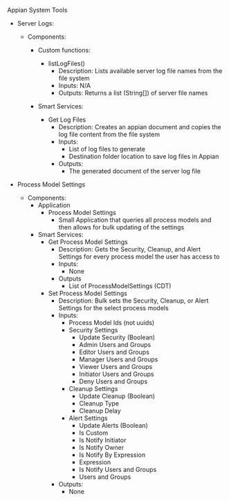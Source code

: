 Appian System Tools

* Server Logs:
	- Components:
		- Custom functions:
			- listLogFiles()
				- Description: Lists available server log file names from the file system
				- Inputs: N/A
				- Outputs: Returns a list (String[]) of server file names
			
		- Smart Services:
			- Get Log Files
				- Description: Creates an appian document and copies the log file content from the file system
				- Inputs: 
					- List of log files to generate
					- Destination folder location to save log files in Appian
				- Outputs:
					- The generated document of the server log file

* Process Model Settings
	- Components:
		- Application
			- Process Model Settings
				- Small Application that queries all process models and then allows for bulk updating of the settings
		- Smart Services:
			- Get Process Model Settings
				- Description: Gets the Security, Cleanup, and Alert Settings for every process model the user has access to
				- Inputs:
					- None
				- Outputs
					- List of ProcessModelSettings (CDT)
			- Set Process Model Settings
				- Description: Bulk sets the Security, Cleanup, or Alert Settings for the select process models
				- Inputs:
					- Process Model Ids (not uuids)
					- Security Settings	
						- Update Security (Boolean)
						- Admin Users and Groups
						- Editor Users and Groups
						- Manager Users and Groups
						- Viewer Users and Groups
						- Initiator Users and Groups
						- Deny Users and Groups
					- Cleanup Settings
						- Update Cleanup (Boolean)
						- Cleanup Type
						- Cleanup Delay
					- Alert Settings
						- Update Alerts (Boolean)
						- Is Custom
						- Is Notify Initiator
						- Is Notify Owner
						- Is Notify By Expression
						- Expression
						- Is Notify Users and Groups
						- Users and Groups
				- Outputs:
					- None 
